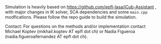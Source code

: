 Simulation is heavily based on https://github.com/epfl-lasa/iCub-Assistant , with major changes in IK solver, SCA dependencies and some `main.cpp` modfications.  Please follow the repo guide to build the simulation. 

Contact: For questions on the methods and/or implementation contact Michael Koptev (mikhail.koptev AT epfl dot ch) or Nadia Figueroa (nadia.figueroafernandez AT epfl dot ch).


